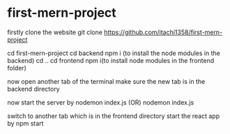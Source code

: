 # first-mern-project


firstly clone the website 
git clone https://github.com/itachi1358/first-mern-project

cd first-mern-project
cd backend
npm i (to install the node modules in the backend)
cd ..
cd frontend 
npm i(to install node modules in the frontend folder)

now open another tab of the terminal 
make sure the new tab is in the backend directory 

now start the server by
nodemon index.js
(OR)
nodemon index.js

switch to another tab which is in the frontend directory
start the react app by 
npm start
